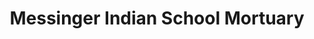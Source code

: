 ---
title: "Messinger Indian School Mortuary"
url: /scottsdale/messinger-indian-school-mortuary/
shop: Bestattungen
---